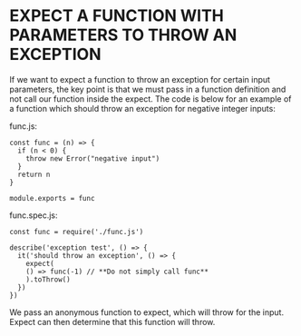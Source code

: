 # EXPECT A FUNCTION WITH PARAMETERS TO THROW AN EXCEPTION
If we want to expect a function to throw an exception for certain input parameters, the key point is that we must pass in a function definition and not call our function inside the expect. The code is below for an example of a function which should throw an exception for negative integer inputs:

func.js:
```
const func = (n) => {
  if (n < 0) {
    throw new Error("negative input")
  }
  return n
}

module.exports = func
```
func.spec.js:
```
const func = require('./func.js')

describe('exception test', () => {
  it('should throw an exception', () => {
    expect(
    () => func(-1) // **Do not simply call func**
    ).toThrow()
  })
})
```
We pass an anonymous function to expect, which will throw for the input. Expect can then determine that this function will throw.
